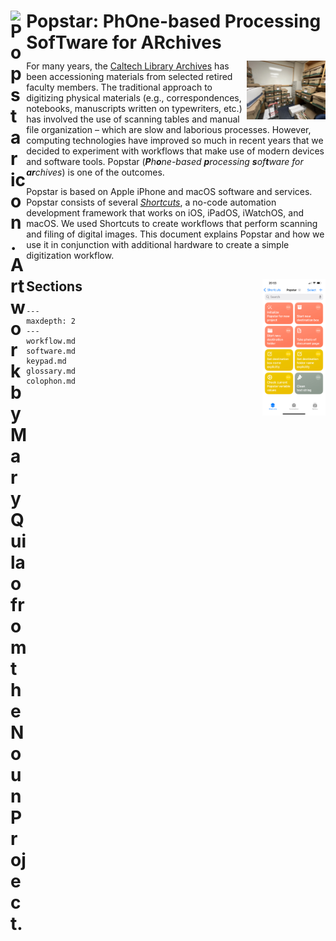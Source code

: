 #  <img width="5%" align="left" class="vertically-centered" alt="Popstar icon. Artwork by Mary Quilao from the Noun Project." src="https://github.com/caltechlibrary/popstar/raw/main/.graphics/popstar-icon.png"> Popstar: PhOne-based Processing SofTware for ARchives

<div style="margin-top: -0.5em">

<img class="shadowed" align="right" src="_static/media/bankers-boxes.jpeg" width="25%"> For many years, the [Caltech Library Archives](https://library.caltech.edu/archives/home) has been accessioning materials from selected retired faculty members. The traditional approach to digitizing physical materials (e.g., correspondences, notebooks, manuscripts written on typewriters, etc.) has involved the use of scanning tables and manual file organization – which are slow and laborious processes. However, computing technologies have improved so much in recent years that we decided to experiment with workflows that make use of modern devices and software tools. Popstar (_**P**h**o**ne-based **p**rocessing **s**of**t**ware for **ar**chives_) is one of the outcomes.

</div>

Popstar is based on Apple iPhone and macOS software and services. Popstar consists of several [_Shortcuts_](https://support.apple.com/guide/shortcuts/welcome/ios), a no-code automation development framework that works on iOS, iPadOS, iWatchOS, and macOS. We used Shortcuts to create workflows that perform scanning and filing of digital images. This document explains Popstar and how we use it in conjunction with additional hardware to create a simple digitization workflow.

## Sections <img class="shadowed iphone-screenshot" align="right" src="_static/media/shortcuts-on-iphone.png" width="20%">

```{toctree}
---
maxdepth: 2
---
workflow.md
software.md
keypad.md
glossary.md
colophon.md
```
